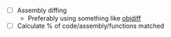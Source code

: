 - [ ] Assembly diffing
    - Preferably using something like [objdiff](https://github.com/encounter/objdiff)
- [ ] Calculate % of code/assembly/functions matched
